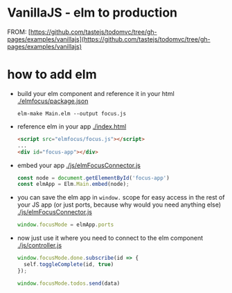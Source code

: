 # VanillaJS - elm to production

FROM: [https://github.com/tastejs/todomvc/tree/gh-pages/examples/vanillajs](https://github.com/tastejs/todomvc/tree/gh-pages/examples/vanillajs)

# how to add elm

- build your elm component and reference it in your html [./elmfocus/package.json](./elmfocus/package.json)
  ```
  elm-make Main.elm --output focus.js
  ```
- reference elm in your app [./index.html](./index.html)
  ```html
  <script src="elmfocus/focus.js"></script>
  ...
  <div id="focus-app"></div>
  ```
- embed your app [./js/elmFocusConnector.js](./js/elmFocusConnector.js)
  ```javascript
  const node = document.getElementById('focus-app')
  const elmApp = Elm.Main.embed(node);
  ```
- you can save the elm app in `window.` scope for easy access in the rest of your JS app
(or just ports, because why would you need anything else) [./js/elmFocusConnector.js](./js/elmFocusConnector.js)
  ```javascript
  window.focusMode = elmApp.ports
  ```
- now just use it where you need to connect to the elm component [./js/controller.js](./js/controller.js)
  ```javascript
  window.focusMode.done.subscribe(id => {
    self.toggleComplete(id, true)
  });
  ```
  ```javascript
  window.focusMode.todos.send(data)
  ```
